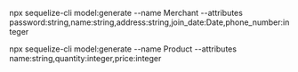npx sequelize-cli model:generate --name Merchant --attributes password:string,name:string,address:string,join_date:Date,phone_number:integer

npx sequelize-cli model:generate --name Product --attributes name:string,quantity:integer,price:integer